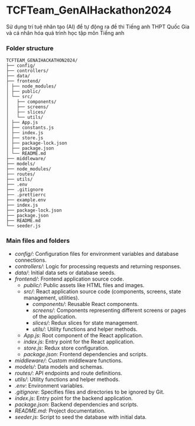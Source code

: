 # TCFTeam_GenAIHackathon2024

Sử dụng trí tuệ nhân tạo (AI) để tự động ra đề thi Tiếng anh THPT Quốc Gia và cá nhân hóa quá trình học tập môn Tiếng anh

### Folder structure

```
TCFTEAM_GENAIHACKATHON2024/
├── config/
├── controllers/
├── data/
├── frontend/
│ ├── node_modules/
│ ├── public/
│ └── src/
│   ├── components/
│   ├── screens/
│   ├── slices/
│   └── utils/
│ ├── App.js
│ ├── constants.js
│ ├── index.js
│ ├── store.js
│ ├── package-lock.json
│ ├── package.json
│ └── README.md
├── middleware/
├── models/
├── node_modules/
├── routes/
├── utils/
├── .env
├── .gitignore
├── .prettierrc
├── example.env
├── index.js
├── package-lock.json
├── package.json
├── README.md
└── seeder.js
```

### Main files and folders

- _config/_: Configuration files for environment variables and database connections.
- _controllers/_: Logic for processing requests and returning responses.
- _data/_: Initial data sets or database seeds.
- _frontend/_: Frontend application source code.
  - _public/_: Public assets like HTML files and images.
  - _src/_: React application source code (components, screens, state management, utilities).
    - _components/_: Reusable React components.
    - _screens/_: Components representing different screens or pages of the application.
    - _slices/_: Redux slices for state management.
    - _utils/_: Utility functions and helper methods.
  - _App.js_: Root component of the React application.
  - _index.js_: Entry point for the React application.
  - _store.js_: Redux store configuration.
  - _package.json_: Frontend dependencies and scripts.
- _middleware/_: Custom middleware functions.
- _models/_: Data models and schemas.
- _routes/_: API endpoints and route definitions.
- _utils/_: Utility functions and helper methods.
- _.env_: Environment variables.
- _.gitignore_: Specifies files and directories to be ignored by Git.
- _index.js_: Entry point for the backend application.
- _package.json_: Backend dependencies and scripts.
- _README.md:_ Project documentation.
- _seeder.js_: Script to seed the database with initial data.
